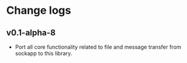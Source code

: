 # Change logs 

## v0.1-alpha-8

- Port all core functionality related to file and message transfer from sockapp to this library.